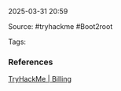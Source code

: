
2025-03-31 20:59

Source: #tryhackme #Boot2root 

Tags: 




### References
[TryHackMe | Billing](https://tryhackme.com/room/billing)